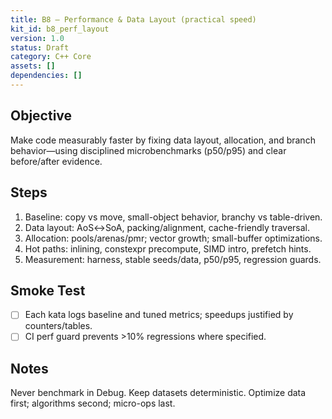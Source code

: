 ```yaml
---
title: B8 — Performance & Data Layout (practical speed)
kit_id: b8_perf_layout
version: 1.0
status: Draft
category: C++ Core
assets: []
dependencies: []
---
```


## Objective
Make code measurably faster by fixing data layout, allocation, and branch behavior—using disciplined microbenchmarks (p50/p95) and clear before/after evidence.

## Steps
1) Baseline: copy vs move, small-object behavior, branchy vs table-driven.
2) Data layout: AoS↔SoA, packing/alignment, cache-friendly traversal.
3) Allocation: pools/arenas/pmr; vector growth; small-buffer optimizations.
4) Hot paths: inlining, constexpr precompute, SIMD intro, prefetch hints.
5) Measurement: harness, stable seeds/data, p50/p95, regression guards.

## Smoke Test
- [ ] Each kata logs baseline and tuned metrics; speedups justified by counters/tables.  
- [ ] CI perf guard prevents >10% regressions where specified.

## Notes
Never benchmark in Debug. Keep datasets deterministic. Optimize data first; algorithms second; micro-ops last.
